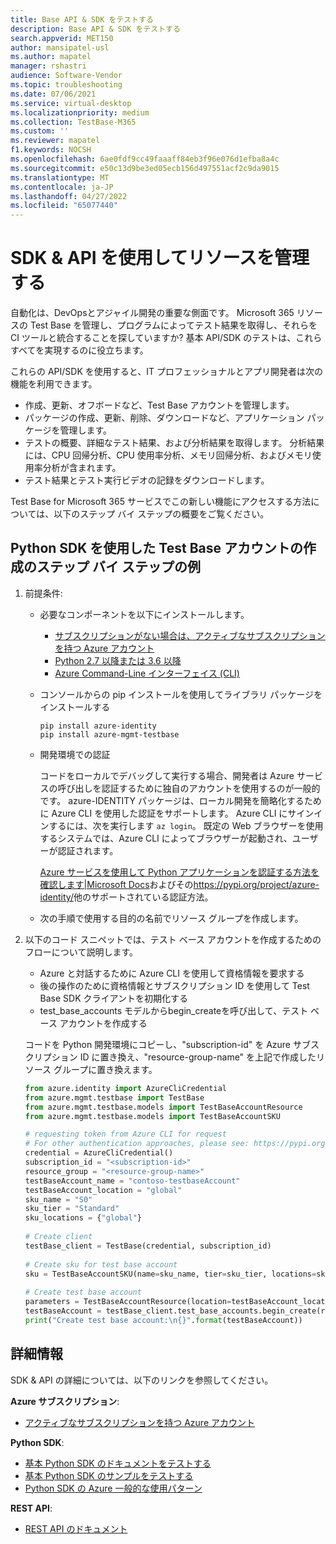 ```yaml
---
title: Base API & SDK をテストする
description: Base API & SDK をテストする
search.appverid: MET150
author: mansipatel-usl
ms.author: mapatel
manager: rshastri
audience: Software-Vendor
ms.topic: troubleshooting
ms.date: 07/06/2021
ms.service: virtual-desktop
ms.localizationpriority: medium
ms.collection: TestBase-M365
ms.custom: ''
ms.reviewer: mapatel
f1.keywords: NOCSH
ms.openlocfilehash: 6ae0fdf9cc49faaaff84eb3f96e076d1efba8a4c
ms.sourcegitcommit: e50c13d9be3ed05ecb156d497551acf2c9da9015
ms.translationtype: MT
ms.contentlocale: ja-JP
ms.lasthandoff: 04/27/2022
ms.locfileid: "65077440"
---
```

# <a name="manage-your-resource-with-sdk--apis"></a>SDK & API を使用してリソースを管理する

自動化は、DevOpsとアジャイル開発の重要な側面です。 Microsoft 365 リソースの Test Base を管理し、プログラムによってテスト結果を取得し、それらを CI ツールと統合することを探していますか? 基本 API/SDK のテストは、これらすべてを実現するのに役立ちます。

これらの API/SDK を使用すると、IT プロフェッショナルとアプリ開発者は次の機能を利用できます。

- 作成、更新、オフボードなど、Test Base アカウントを管理します。
- パッケージの作成、更新、削除、ダウンロードなど、アプリケーション パッケージを管理します。
- テストの概要、詳細なテスト結果、および分析結果を取得します。 分析結果には、CPU 回帰分析、CPU 使用率分析、メモリ回帰分析、およびメモリ使用率分析が含まれます。
- テスト結果とテスト実行ビデオの記録をダウンロードします。

Test Base for Microsoft 365 サービスでこの新しい機能にアクセスする方法については、以下のステップ バイ ステップの概要をご覧ください。

## <a name="a-step-by-step-example-of-test-base-account-creation-by-using-python-sdk"></a>Python SDK を使用した Test Base アカウントの作成のステップ バイ ステップの例

1. 前提条件:

   - 必要なコンポーネントを以下にインストールします。

     - [サブスクリプションがない場合は、アクティブなサブスクリプションを持つ Azure アカウント](https://azure.microsoft.com/free/?utm_source=campaign&utm_campaign=python-dev-center&mktingSource=environment-setup)
     - [Python 2.7 以降または 3.6 以降](https://www.python.org/downloads)
     - [Azure Command-Line インターフェイス (CLI)](/cli/azure/install-azure-cli)

   - コンソールからの pip インストールを使用してライブラリ パッケージをインストールする

     ```console
     pip install azure-identity
     pip install azure-mgmt-testbase
     ```

   - 開発環境での認証

     コードをローカルでデバッグして実行する場合、開発者は Azure サービスの呼び出しを認証するために独自のアカウントを使用するのが一般的です。 azure-IDENTITY パッケージは、ローカル開発を簡略化するために Azure CLI を使用した認証をサポートします。 Azure CLI にサインインするには、次を実行します `az login`。 既定の Web ブラウザーを使用するシステムでは、Azure CLI によってブラウザーが起動され、ユーザーが認証されます。

     [Azure サービスを使用して Python アプリケーションを認証する方法を確認します|Microsoft Docs](/azure/developer/python/azure-sdk-authenticate)およびその<https://pypi.org/project/azure-identity/>他のサポートされている認証方法。

   - 次の手順で使用する目的の名前でリソース グループを作成します。

2. 以下のコード スニペットでは、テスト ベース アカウントを作成するためのフローについて説明します。

   - Azure と対話するために Azure CLI を使用して資格情報を要求する
   - 後の操作のために資格情報とサブスクリプション ID を使用して Test Base SDK クライアントを初期化する
   - test_base_accounts モデルからbegin_createを呼び出して、テスト ベース アカウントを作成する

   コードを Python 開発環境にコピーし、"subscription-id" を Azure サブスクリプション ID に置き換え、"resource-group-name" を上記で作成したリソース グループに置き換えます。

   ```python
   from azure.identity import AzureCliCredential
   from azure.mgmt.testbase import TestBase
   from azure.mgmt.testbase.models import TestBaseAccountResource
   from azure.mgmt.testbase.models import TestBaseAccountSKU

   # requesting token from Azure CLI for request
   # For other authentication approaches, please see: https://pypi.org/project/azure-identity/
   credential = AzureCliCredential()
   subscription_id = "<subscription-id>"
   resource_group = "<resource-group-name>"
   testBaseAccount_name = "contoso-testbaseAccount"
   testBaseAccount_location = "global"
   sku_name = "S0"
   sku_tier = "Standard"
   sku_locations = {"global"}
  
   # Create client
   testBase_client = TestBase(credential, subscription_id)
  
   # Create sku for test base account
   sku = TestBaseAccountSKU(name=sku_name, tier=sku_tier, locations=sku_locations)
  
   # Create test base account
   parameters = TestBaseAccountResource(location=testBaseAccount_location, sku=sku)
   testBaseAccount = testBase_client.test_base_accounts.begin_create(resource_group, testBaseAccount_name, parameters).result()
   print("Create test base account:\n{}".format(testBaseAccount))
   ```

## <a name="learn-more"></a>詳細情報

SDK & API の詳細については、以下のリンクを参照してください。

**Azure サブスクリプション**:

- [アクティブなサブスクリプションを持つ Azure アカウント](https://azure.microsoft.com/free/?utm_source=campaign&utm_campaign=python-dev-center&mktingSource=environment-setup)

**Python SDK**:

- [基本 Python SDK のドキュメントをテストする](/python/api/overview/azure/mgmt-testbase-readme)
- [基本 Python SDK のサンプルをテストする](https://aka.ms/testbase-sample-py)
- [Python SDK の Azure 一般的な使用パターン](/azure/developer/python/sdk/azure-sdk-library-usage-patterns)

**REST API**:

- [REST API のドキュメント](https://aka.ms/testbase-api)
